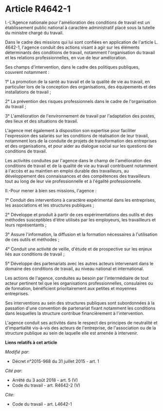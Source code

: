 # Article R4642-1

I.-L'Agence nationale pour l'amélioration des conditions de travail est un établissement public national à caractère
administratif placé sous la tutelle du ministre chargé du travail. 

Dans le cadre des missions qui lui sont confiées en application de l'article L. 4642-1, l'agence conduit des actions visant à
agir sur les éléments déterminants des conditions de travail, notamment l'organisation du travail et les relations
professionnelles, en vue de leur amélioration. 

Ses champs d'intervention, dans le cadre des politiques publiques, couvrent notamment : 

1° La promotion de la santé au travail et de la qualité de vie au travail, en particulier lors de la conception des
organisations, des équipements et des installations de travail ; 

2° La prévention des risques professionnels dans le cadre de l'organisation du travail ; 

3° L'amélioration de l'environnement de travail par l'adaptation des postes, des lieux et des situations de travail. 

L'agence met également à disposition son expertise pour faciliter l'expression des salariés sur les conditions de réalisation
de leur travail, notamment lors de la conduite de projets de transformation des entreprises et des organisations, et pour
aider au dialogue social sur les questions de conditions de travail. 

Les activités conduites par l'agence dans le champ de l'amélioration des conditions de travail et de la qualité de vie au
travail contribuent notamment à l'accès et au maintien en emploi durable des travailleurs, au développement des connaissances
et des compétences des travailleurs tout au long de leur vie professionnelle et à l'égalité professionnelle. 

II.-Pour mener à bien ses missions, l'agence : 

1° Conduit des interventions à caractère expérimental dans les entreprises, les associations et les structures publiques ; 

2° Développe et produit à partir de ces expérimentations des outils et des méthodes susceptibles d'être utilisés par les
employeurs, les travailleurs et leurs représentants ; 

3° Assure l'information, la diffusion et la formation nécessaires à l'utilisation de ces outils et méthodes ; 

4° Conduit une activité de veille, d'étude et de prospective sur les enjeux liés aux conditions de travail ; 

5° Développe des partenariats avec les autres acteurs intervenant dans le domaine des conditions de travail, au niveau
national et international. 

Les actions de l'agence, conduites au besoin par l'intermédiaire de tout acteur pertinent tel que les organisations
professionnelles, consulaires ou de formation, bénéficient prioritairement aux petites et moyennes entreprises. 

Ses interventions au sein des structures publiques sont subordonnées à la passation d'une convention de partenariat fixant
notamment les conditions dans lesquelles la structure contribue financièrement à l'intervention. 

L'agence conduit ses activités dans le respect des principes de neutralité et d'impartialité vis-à-vis des acteurs de
l'entreprise, de l'association ou de la structure publique au sein de laquelle elle est amenée à intervenir.

**Liens relatifs à cet article**

_Modifié par_:

  - Décret n°2015-968 du 31 juillet 2015 - art. 1

_Cité par_:

  - Arrêté du 3 août 2018 - art. 5 (V)
  - Code du travail - art. R4642-2 (V)

_Cite_:

  - Code du travail - art. L4642-1
